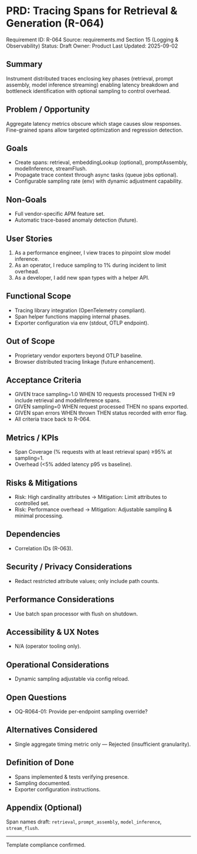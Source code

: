 # PRD: Tracing Spans for Retrieval & Generation (R-064)

Requirement ID: R-064
Source: requirements.md Section 15 (Logging & Observability)
Status: Draft
Owner: Product
Last Updated: 2025-09-02

## Summary

Instrument distributed traces enclosing key phases (retrieval, prompt assembly, model inference streaming) enabling latency breakdown and bottleneck identification with optional sampling to control overhead.

## Problem / Opportunity

Aggregate latency metrics obscure which stage causes slow responses. Fine-grained spans allow targeted optimization and regression detection.

## Goals

- Create spans: retrieval, embeddingLookup (optional), promptAssembly, modelInference, streamFlush.
- Propagate trace context through async tasks (queue jobs optional).
- Configurable sampling rate (env) with dynamic adjustment capability.

## Non-Goals

- Full vendor-specific APM feature set.
- Automatic trace-based anomaly detection (future).

## User Stories

1. As a performance engineer, I view traces to pinpoint slow model inference.
2. As an operator, I reduce sampling to 1% during incident to limit overhead.
3. As a developer, I add new span types with a helper API.

## Functional Scope

- Tracing library integration (OpenTelemetry compliant).
- Span helper functions mapping internal phases.
- Exporter configuration via env (stdout, OTLP endpoint).

## Out of Scope

- Proprietary vendor exporters beyond OTLP baseline.
- Browser distributed tracing linkage (future enhancement).

## Acceptance Criteria

- GIVEN trace sampling=1.0 WHEN 10 requests processed THEN ≥9 include retrieval and modelInference spans.
- GIVEN sampling=0 WHEN request processed THEN no spans exported.
- GIVEN span errors WHEN thrown THEN status recorded with error flag.
- All criteria trace back to R-064.

## Metrics / KPIs

- Span Coverage (% requests with at least retrieval span) ≥95% at sampling=1.
- Overhead (<5% added latency p95 vs baseline).

## Risks & Mitigations

- Risk: High cardinality attributes → Mitigation: Limit attributes to controlled set.
- Risk: Performance overhead → Mitigation: Adjustable sampling & minimal processing.

## Dependencies

- Correlation IDs (R-063).

## Security / Privacy Considerations

- Redact restricted attribute values; only include path counts.

## Performance Considerations

- Use batch span processor with flush on shutdown.

## Accessibility & UX Notes

- N/A (operator tooling only).

## Operational Considerations

- Dynamic sampling adjustable via config reload.

## Open Questions

- OQ-R064-01: Provide per-endpoint sampling override?

## Alternatives Considered

- Single aggregate timing metric only — Rejected (insufficient granularity).

## Definition of Done

- Spans implemented & tests verifying presence.
- Sampling documented.
- Exporter configuration instructions.

## Appendix (Optional)

Span names draft: `retrieval`, `prompt_assembly`, `model_inference`, `stream_flush`.

---
Template compliance confirmed.
